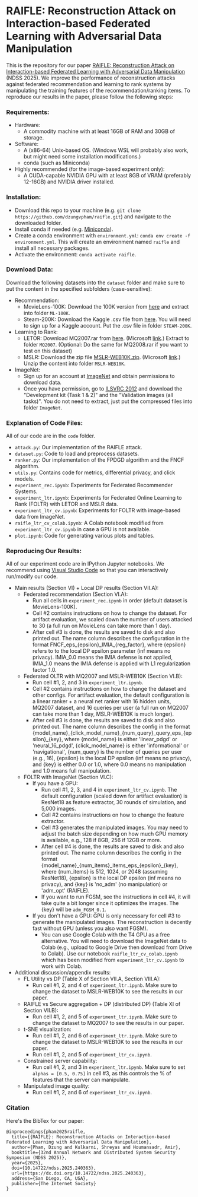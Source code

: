 # RAIFLE: Reconstruction Attack on Interaction-based Federated Learning with Adversarial Data Manipulation

This is the repository for our paper [RAIFLE: Reconstruction Attack on Interaction-based Federated Learning with Adversarial Data Manipulation](https://www.ndss-symposium.org/ndss-paper/raifle-reconstruction-attacks-on-interaction-based-federated-learning-with-adversarial-data-manipulation/) (NDSS 2025).
We improve the performance of reconstruction attacks against federated recommendation and learning to rank systems by manipulating the training features of the recommendation/ranking items.
To reproduce our results in the paper, please follow the following steps:

### Requirements:

- Hardware:
  - A commodity machine with at least 16GB of RAM and 30GB of storage.
- Software:
  - A (x86-64) Unix-based OS. (Windows WSL will probably also work, but might need some installation modifications.)
  - conda (such as Miniconda)
- Highly recommended (for the image-based experiment only):
  - A CUDA-capable NVIDIA GPU with at least 8GB of VRAM (preferably 12-16GB) and NVIDIA driver installed.

### Installation:

- Download this repo to your machine (e.g. `git clone https://github.com/dzungvpham/raifle.git`) and navigate to the downloaded folder.
- Install conda if needed (e.g. [Miniconda](https://docs.anaconda.com/miniconda/#quick-command-line-install)).
- Create a conda environment with `environment.yml`: `conda env create -f environment.yml`. This will create an environment named `raifle` and install all necessary packages.
- Activate the environment: `conda activate raifle`.

### Download Data:

Download the following datasets into the `dataset` folder and make sure to put the content in the specified subfolders (case-sensitive):

- Recommendation:
  - MovieLens-100K: Download the 100K version from [here](https://files.grouplens.org/datasets/movielens/ml-100k.zip) and extract into folder `ML-100K`.
  - Steam-200K: Download the Kaggle .csv file from [here](https://www.kaggle.com/datasets/tamber/steam-video-games). You will need to sign up for a Kaggle account. Put the .csv file in folder `STEAM-200K`.
- Learning to Rank:
  - LETOR: Download MQ2007.rar from [here](https://1drv.ms/f/s!Aqi9ONgj3OqPaynoZZSZVfHPJd0). (Microsoft [link](https://www.microsoft.com/en-us/research/project/letor-learning-rank-information-retrieval/letor-4-0/).) Extract to folder `MQ2007`. (Optional: Do the same for MQ2008.rar if you want to test on this dataset)
  - MSLR: Download the zip file [MSLR-WEB10K.zip](https://1drv.ms/u/s!AtsMfWUz5l8nbOIoJ6Ks0bEMp78). (Microsoft [link](https://www.microsoft.com/en-us/research/project/mslr/).) Unzip the content into folder `MSLR-WEB10K`.
- ImageNet:
  - Sign up for an account at [ImageNet](https://image-net.org/index.php) and obtain permissions to download data.
  - Once you have permission, go to [ILSVRC 2012](https://image-net.org/challenges/LSVRC/2012/2012-downloads.php) and download the "Development kit (Task 1 & 2)" and the "Validation images (all tasks)". You do not need to extract, just put the compressed files into folder `ImageNet`.

### Explanation of Code Files:

All of our code are in the `code` folder.

- `attack.py`: Our implementation of the RAIFLE attack.
- `dataset.py`: Code to load and preprocess datasets.
- `ranker.py`: Our implementation of the FPDGD algorithm and the FNCF algorithm.
- `utils.py`: Contains code for metrics, differential privacy, and click models.
- `experiment_rec.ipynb`: Experiments for Federated Recommender Systems.
- `experiment_ltr.ipynb`: Experiments for Federated Online Learning to Rank (FOLTR) with LETOR and MSLR data.
- `experiment_ltr_cv.ipynb`: Experiments for FOLTR with image-based data from ImageNet.
- `raifle_ltr_cv_colab.ipynb`: A Colab notebook modified from `experiment_ltr_cv.ipynb` in case a GPU is not available.
- `plot.ipynb`: Code for generating various plots and tables.

### Reproducing Our Results:

All of our experiment code are in IPython Jupyter notebooks. We recommend using [Visual Studio Code](https://code.visualstudio.com/docs/datascience/jupyter-notebooks) so that you can interactively run/modify our code.

- Main results (Section VI) + Local DP results (Section VII.A):
  - Federated recommendation (Section VI.A):
    - Run all cells in `experiment_rec.ipynb` in order (default dataset is MovieLens-100K).
    - Cell #2 contains instructions on how to change the dataset. For artifact evaluation, we scaled down the number of users attacked to 30 (a full run on MovieLens can take more than 1 day).
    - After cell #3 is done, the results are saved to disk and also printed out. The name column describes the configuration in the format FNCF_eps_{epsilon}\_IMIA_{reg_factor}, where {epsilon} refers to to the local DP epsilon parameter (inf means no privacy). IMIA_0.0 means the IMIA defense is not applied, IMIA_1.0 means the IMIA defense is applied with L1 regularization factor 1.0.
  - Federated OLTR with MQ2007 and MSLR-WEB10K (Section VI.B):
    - Run cell #1, 2, and 3 in `experiment_ltr.ipynb`.
    - Cell #2 contains instructions on how to change the dataset and other configs. For artifact evaluation, the default configuration is a linear ranker + a neural net ranker with 16 hidden units, MQ2007 dataset, and 16 queries per user (a full run on MQ2007 can take more than 1 day, MSLR-WEB10K is much longer).
    - After cell #3 is done, the results are saved to disk and also printed out. The name column describes the config in the format {model_name}\_{click_model_name}\_{num_query}\_query_eps_{epsilon}_{key}, where {model_name} is either 'linear_pdgd' or 'neural_16_pdgd', {click_model_name} is either 'informational' or 'navigational', {num_query} is the number of queries per user (e.g., 16), {epsilon} is the local DP epsilon (inf means no privacy), and {key} is either 0.0 or 1.0, where 0.0 means no manipulation and 1.0 means full manipulation.
  - FOLTR with ImageNet (Section VI.C):
    - If you have a GPU:
      - Run cell #1, 2, 3, and 4 in `experiment_ltr_cv.ipynb`. The default configuration (scaled down for artifact evaluation) is ResNet18 as feature extractor, 30 rounds of simulation, and 5,000 images.
      - Cell #2 contains instructions on how to change the feature extractor.
      - Cell #3 generates the manipulated images. You may need to adjust the batch size depending on how much GPU memory is available, e.g., 128 if 8GB, 256 if 12GB or more.
      - After cell #4 is done, the results are saved to disk and also printed out. The name column describes the config in the format {model_name}\_{num_items}\_items_eps_{epsilon}_{key}, where {num_items} is 512, 1024, or 2048 (assuming ResNet18), {epsilon} is the local DP epsilon (inf means no privacy), and {key} is 'no_adm' (no manipulation) or 'adm_opt' (RAIFLE).
      - If you want to run FGSM, see the instructions in cell #4, it will take quite a bit longer since it optimizes the images. The {key} will be `adm_FGSM_0.1`.
    - If you don't have a GPU: GPU is only necessary for cell #3 to generate the manipulated images. The reconstruction is decently fast without GPU (unless you also want FGSM).
      - You can use Google Colab with the T4 GPU as a free alternative. You will need to download the ImageNet data to Colab (e.g., upload to Google Drive then download from Drive to Colab). Use our notebook `raifle_ltr_cv_colab.ipynb` which has been modified from `experiment_ltr_cv.ipynb` to work with Colab.
- Additional discussion/appendix results:
  - FL Utility vs DP (Table X of Section VII.A, Section VIII.A):
    - Run cell #1, 2, and 4 of `experiment_ltr.ipynb`. Make sure to change the dataset to MSLR-WEB10K to see the results in our paper.
  - RAIFLE vs Secure aggregation + DP (distributed DP) (Table XI of Section VII.B):
    - Run cell #1, 2, and 5 of `experiment_ltr.ipynb`. Make sure to change the dataset to MQ2007 to see the results in our paper.
  - t-SNE visualization:
    - Run cell #1, 2, and 6 of `experiment_ltr.ipynb`. Make sure to change the dataset to MSLR-WEB10K to see the results in our paper.
    - Run cell #1, 2, and 5 of `experiment_ltr_cv.ipynb`.
  - Constrained server capability:
    - Run cell #1, 2, and 3 in `experiment_ltr.ipynb`. Make sure to set `alphas = [0.5, 0.75]` in cell #3, as this controls the % of features that the server can manipulate.
  - Manipulated image quality:
    - Run cell #1, 2, and 6 of `experiment_ltr_cv.ipynb`.

### Citation

Here's the BibTex for our paper:

```
@inproceedings{pham2025raifle,
  title={{RAIFLE}: Reconstruction Attacks on Interaction-based Federated Learning with Adversarial Data Manipulation},
  author={Pham, Dzung and Kulkarni, Shreyas and Houmansadr, Amir},
  booktitle={32nd Annual Network and Distributed System Security Symposium (NDSS 2025)},
  year={2025},
  doi={10.14722/ndss.2025.240363},
  url={https://dx.doi.org/10.14722/ndss.2025.240363},
  address={San Diego, CA, USA},
  publisher={The Internet Society}
}
```

